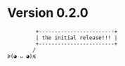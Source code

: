 # Version 0.2.0

```text
         +------------------------+
         | the initial release!!! |
         +------------------------+
        /
≽(◕ ᴗ ◕)≼
```
